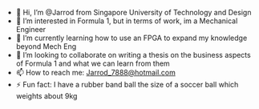 - 👋 Hi, I’m @Jarrod from Singapore University of Technology and Design
- 👀 I’m interested in Formula 1, but in terms of work, im a Mechanical Engineer
- 🌱 I’m currently learning how to use an FPGA to expand my knowledge beyond Mech Eng
- 💞️ I’m looking to collaborate on writing a thesis on the business aspects of Formula 1 and what we can learn from them
- 📫 How to reach me: Jarrod_7888@hotmail.com
- ⚡ Fun fact: I have a rubber band ball the size of a soccer ball which weights about 9kg

<!---
JarrodLim/JarrodLim is a ✨ special ✨ repository because its `README.md` (this file) appears on your GitHub profile.
You can click the Preview link to take a look at your changes.
--->
